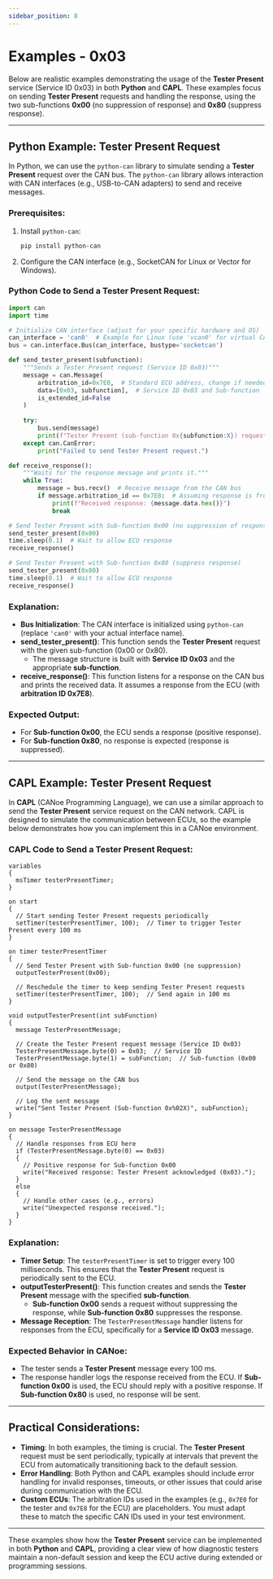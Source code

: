 ```yaml
---
sidebar_position: 8
---
```


# Examples - 0x03

Below are realistic examples demonstrating the usage of the **Tester Present** service (Service ID 0x03) in both **Python** and **CAPL**. These examples focus on sending **Tester Present** requests and handling the response, using the two sub-functions **0x00** (no suppression of response) and **0x80** (suppress response).

---

## Python Example: Tester Present Request

In Python, we can use the `python-can` library to simulate sending a **Tester Present** request over the CAN bus. The `python-can` library allows interaction with CAN interfaces (e.g., USB-to-CAN adapters) to send and receive messages.

### Prerequisites:
1. Install `python-can`:
   ```bash
   pip install python-can
   ```

2. Configure the CAN interface (e.g., SocketCAN for Linux or Vector for Windows).

### Python Code to Send a Tester Present Request:

```python
import can
import time

# Initialize CAN interface (adjust for your specific hardware and OS)
can_interface = 'can0'  # Example for Linux (use 'vcan0' for virtual CAN)
bus = can.interface.Bus(can_interface, bustype='socketcan')

def send_tester_present(subfunction):
    """Sends a Tester Present request (Service ID 0x03)"""
    message = can.Message(
        arbitration_id=0x7E0,  # Standard ECU address, change if needed
        data=[0x03, subfunction],  # Service ID 0x03 and Sub-function
        is_extended_id=False
    )
    
    try:
        bus.send(message)
        print(f"Tester Present (sub-function 0x{subfunction:X}) request sent.")
    except can.CanError:
        print("Failed to send Tester Present request.")

def receive_response():
    """Waits for the response message and prints it."""
    while True:
        message = bus.recv()  # Receive message from the CAN bus
        if message.arbitration_id == 0x7E8:  # Assuming response is from ECU (change if needed)
            print(f"Received response: {message.data.hex()}")
            break

# Send Tester Present with Sub-function 0x00 (no suppression of response)
send_tester_present(0x00)
time.sleep(0.1)  # Wait to allow ECU response
receive_response()

# Send Tester Present with Sub-function 0x80 (suppress response)
send_tester_present(0x80)
time.sleep(0.1)  # Wait to allow ECU response
receive_response()
```

### Explanation:
- **Bus Initialization**: The CAN interface is initialized using `python-can` (replace `'can0'` with your actual interface name).
- **send_tester_present()**: This function sends the **Tester Present** request with the given sub-function (0x00 or 0x80).
  - The message structure is built with **Service ID 0x03** and the appropriate **sub-function**.
- **receive_response()**: This function listens for a response on the CAN bus and prints the received data. It assumes a response from the ECU (with **arbitration ID 0x7E8**).

### Expected Output:
- For **Sub-function 0x00**, the ECU sends a response (positive response).
- For **Sub-function 0x80**, no response is expected (response is suppressed).

---

## CAPL Example: Tester Present Request

In **CAPL** (CANoe Programming Language), we can use a similar approach to send the **Tester Present** service request on the CAN network. CAPL is designed to simulate the communication between ECUs, so the example below demonstrates how you can implement this in a CANoe environment.

### CAPL Code to Send a Tester Present Request:

```capl
variables
{
  msTimer testerPresentTimer;
}

on start
{
  // Start sending Tester Present requests periodically
  setTimer(testerPresentTimer, 100);  // Timer to trigger Tester Present every 100 ms
}

on timer testerPresentTimer
{
  // Send Tester Present with Sub-function 0x00 (no suppression)
  outputTesterPresent(0x00);
  
  // Reschedule the timer to keep sending Tester Present requests
  setTimer(testerPresentTimer, 100);  // Send again in 100 ms
}

void outputTesterPresent(int subFunction)
{
  message TesterPresentMessage;
  
  // Create the Tester Present request message (Service ID 0x03)
  TesterPresentMessage.byte(0) = 0x03;  // Service ID
  TesterPresentMessage.byte(1) = subFunction;  // Sub-function (0x00 or 0x80)
  
  // Send the message on the CAN bus
  output(TesterPresentMessage);
  
  // Log the sent message
  write("Sent Tester Present (Sub-function 0x%02X)", subFunction);
}

on message TesterPresentMessage
{
  // Handle responses from ECU here
  if (TesterPresentMessage.byte(0) == 0x03)
  {
    // Positive response for Sub-function 0x00
    write("Received response: Tester Present acknowledged (0x03).");
  }
  else
  {
    // Handle other cases (e.g., errors)
    write("Unexpected response received.");
  }
}
```

### Explanation:
- **Timer Setup**: The `testerPresentTimer` is set to trigger every 100 milliseconds. This ensures that the **Tester Present** request is periodically sent to the ECU.
- **outputTesterPresent()**: This function creates and sends the **Tester Present** message with the specified **sub-function**.
  - **Sub-function 0x00** sends a request without suppressing the response, while **Sub-function 0x80** suppresses the response.
- **Message Reception**: The `TesterPresentMessage` handler listens for responses from the ECU, specifically for a **Service ID 0x03** message.

### Expected Behavior in CANoe:
- The tester sends a **Tester Present** message every 100 ms.
- The response handler logs the response received from the ECU. If **Sub-function 0x00** is used, the ECU should reply with a positive response. If **Sub-function 0x80** is used, no response will be sent.

---

## Practical Considerations:
- **Timing**: In both examples, the timing is crucial. The **Tester Present** request must be sent periodically, typically at intervals that prevent the ECU from automatically transitioning back to the default session.
- **Error Handling**: Both Python and CAPL examples should include error handling for invalid responses, timeouts, or other issues that could arise during communication with the ECU.
- **Custom ECUs**: The arbitration IDs used in the examples (e.g., `0x7E0` for the tester and `0x7E8` for the ECU) are placeholders. You must adapt these to match the specific CAN IDs used in your test environment.

---

These examples show how the **Tester Present** service can be implemented in both **Python** and **CAPL**, providing a clear view of how diagnostic testers maintain a non-default session and keep the ECU active during extended or programming sessions.